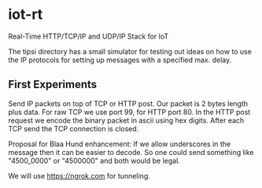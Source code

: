 # iot-rt
Real-Time HTTP/TCP/IP and UDP/IP Stack for IoT

The tipsi directory has a small simulator for testing out ideas on how to use the IP protocols for setting up messages with a specified max. delay.

## First Experiments

Send IP packets on top of TCP or HTTP post. Our packet is 2 bytes length plus data. For raw TCP we use port 99, for HTTP port 80. In the HTTP post request we encode the binary packet in ascii using hex digits. After each TCP send the TCP connection is closed.

Proposal for Blaa Hund enhancement: If we allow underscores in the message then it can be easier to decode. So one could send something like "4500_0000" or "4500000" and both would be legal.

We will use https://ngrok.com for tunneling.
